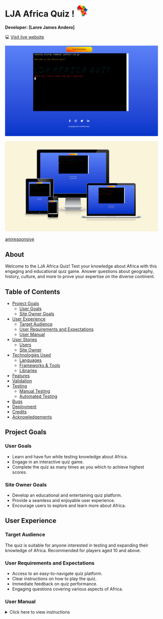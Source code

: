 # LJA Africa Quiz ! <img src="docs/africa.png" style="width: 40px;height:40px;">

**Developer: [Lanre James Andero]**

💻 [Visit live website](https://lja-africa-quiz-94254bc80955.herokuapp.com/)

![Mockup image](docs/home-screen.png)

![Responsive image](docs/amiresponsive.png)

[amiresponsive](https://ui.dev/amiresponsive?url=https://lja-africa-quiz-94254bc80955.herokuapp.com/)

## About

Welcome to the LJA Africa Quiz! Test your knowledge about Africa with this engaging and educational quiz game. Answer questions about geography, history, culture, and more to prove your expertise on the diverse continent.

## Table of Contents
  - [Project Goals](#project-goals)
    - [User Goals](#user-goals)
    - [Site Owner Goals](#site-owner-goals)
  - [User Experience](#user-experience)
    - [Target Audience](#target-audience)
    - [User Requirements and Expectations](#user-requirements-and-expectations)
    - [User Manual](#user-manual)
  - [User Stories](#user-stories)
    - [Users](#users)
    - [Site Owner](#site-owner)
  - [Technologies Used](#technologies-used)
    - [Languages](#languages)
    - [Frameworks & Tools](#frameworks--tools)
    - [Libraries](#libraries)
  - [Features](#features)
  - [Validation](#validation)
  - [Testing](#testing)
    - [Manual Testing](#manual-testing)
    - [Automated Testing](#automated-testing)
  - [Bugs](#bugs)
  - [Deployment](#deployment)
  - [Credits](#credits)
  - [Acknowledgements](#acknowledgements)

## Project Goals

### User Goals

- Learn and have fun while testing knowledge about Africa.
- Engage in an interactive quiz game.
- Complete the quiz as many times as you which to achieve highest scores.

### Site Owner Goals

- Develop an educational and entertaining quiz platform.
- Provide a seamless and enjoyable user experience.
- Encourage users to explore and learn more about Africa.

## User Experience

### Target Audience

The quiz is suitable for anyone interested in testing and expanding their knowledge of Africa. Recommended for players aged 10 and above.

### User Requirements and Expectations

- Access to an easy-to-navigate quiz platform.
- Clear instructions on how to play the quiz.
- Immediate feedback on quiz performance.
- Engaging questions covering various aspects of Africa.

### User Manual

<details><summary>Click here to view instructions</summary>

#### Main Menu
Upon entering the quiz, users will encounter the main menu featuring the LJA Africa Quiz ASCII Art. The menu offers options:

1. ASCII-Generator
2. Start Quiz
3. Quit Quiz

<details><summary>Main Menu Options</summary>
<img src="docs/text-ascii-art.png">
<img src="docs/home-screen.png">
</details>

Players can type either yes or no option to navigate through the quiz.

#### Start Quiz
Upon selecting this option, players will be presented with quiz questions. They can input their numerical answers, and the quiz will provide instant feedback.

<details><summary>Star Quiz Option - Yes</summary>
<img src="docs/features/user-story-yes.png">
</details>

#### Completion Scores
Players can see their highest scores achieved at completion of the quiz.

<details><summary>Scores, Time and Message</summary>
<img src="docs/features/user-story-scores-time.png">
</details>

#### About the Quiz
Users can learn more about the purpose and features of the LJA Africa Quiz.

#### Quit game
With the quit quiz option, the user exits the program with Okay, maybe next time! message.

<details><summary>Quit Quiz Option - No</summary>
<img src="docs/features/user-story-no.png">
</details>

## User Stories

### Users

1. **As a quiz enthusiast, I want to challenge my knowledge about Africa.**
   - The quiz offers a diverse set of questions to test the player's understanding of the continent.

2. **As a learner, I want clear instructions on how to participate in the quiz.**
   - The user manual provides step-by-step guidance on navigating through the quiz.

3. **As a competitor, displaying the scores achieved at completion helps to know where I stand.**
   - The "Completion Scores and time spent" option allows players to see the scores achieved by them.

### Site Owner

1. **As the site owner, I want to create an engaging and educational quiz experience.**
   - The quiz is designed to be both entertaining and informative.

2. **As the site owner, I want to encourage repeat visits to the quiz platform.**
   - Providing a "Completion Scores" feature encourages users to return and improve their scores.

3. **As the site owner, I want to showcase the rich diversity of Africa through quiz questions.**
   - The quiz covers a range of topics to highlight the various aspects of the continent.

## Technologies Used

### Languages

- [Python](https://www.python.org/) programming language for the logic of the program

### Frameworks & Tools

- [Font Awesome](https://fontawesome.com/) - icons from Font Awesome were used in the footer below the program terminal
- [GitHub](https://github.com/) was used as a remote repository to store project code
- [PEP8](https://extendsclass.com/python-tester.html/) was used to check my code against Python conventions
- [Heroku Platform](https://https://heroku.com/) was used to deploy the project into live environment

### Libraries

#### Python Libraries
- os - used to clear terminal
- random - used to alternate questions at start of the quiz
- time - used to displayed delayed messages in the terminal

#### Third Party Libraries
- [colorama](https://pypi.org/project/colorama/) - JUSTIFICATION: I used this library to add color to the terminal and enhance user experience. I marked warning/error information with red color and other user feedback with blue, green and yellow.

[Back to Table Of Contents](#table-of-contents)

## Features

- Interactive quiz questions with multiple choice answers
- Completion scores and time display
- About the Quiz section for additional information

## Validation

User inputs are validated to ensure that they are appropriate for quiz participation. For example:
- Answers are checked for correctness.
- Inputs for menu options are validated.

<details><summary>Scores, Time and Message</summary>
<img src="docs/features/user-story-correct-answer.png">
<img src="docs/features/user-story-wrong-answer.png">
</details>

## Testing

### Manual Testing

Manual testing was conducted on various aspects of the quiz, including:

- **Quiz Navigation:**
  - Users can smoothly navigate through the main menu.
  - Selecting options leads to the intended sections (Start Quiz, Quit Quiz, Restart the Quiz with Run Program).

- **Quiz Gameplay:**
  - Players can input their numeric answers during the quiz.
  - Immediate feedback is provided for each question attempted.

- **Scores:**
  - The "Completion Scores" correctly displays the scores achieved by players.

- **About the Quiz:**
  - Users can access additional information about the quiz.

<details><summary>Scores, Time and Message</summary>
<img src="docs/testing/lighthouse-desktop.png">
<img src="docs/testing/lighthouse-mobile.png">
<img src="docs/testing/pep8-python-code-valdation.png">
</details>  

### Automated Testing

Automated testing was not implemented for this quiz.

## Bugs

- **User Input Validation:**
  - Validation checks for answers are effective, but additional testing may reveal edge cases that need attention.

- **Quiz Logic:**
  - While the core quiz logic is functional, further testing may be needed to identify and address potential issues.

## Deployment

The quiz is currently deployed on [Heroku]. Users can access it by visiting [https://lja-africa-quiz-94254bc80955.herokuapp.com/].

### Forking the GitHub Repository
1. Go to the GitHub repository
2. Click on Fork button in top right corner
3. You will then have a copy of the repository in your own GitHub account.
   
### Making a Local Clone
1. Go to the GitHub repository 
2. Locate the Code button above the list of files and click it
3. Highlight the "HTTPS" button to clone with HTTPS and copy the link
4. Open Git Bash
5. Change the current working directory to the one where you want the cloned directory
6. Type git clone and paste the URL from the clipboard ($ git clone <span>https://</span>github.com/YOUR-USERNAME/YOUR-REPOSITORY)
7. Press Enter to create your local clone

## Credits

- Quiz content and design created by [Lanre James Andero].

### Code
- [ASCII Art Generator](https://ascii-generator.site/r/tTgmee/) was used to create quiz title - logo
- Code Institute - for git template IDE and "Love Sandwiches - Essentials Project" which helped me with my project.

## Acknowledgements

I would like to thank everyone who supported me in the development of this project:
- My mentor Mo for professional guidance, helpful feedback and words of encouragement whilst creating the project. Also, for encouraging me to learn about the unit test and including it within this project.
- My friends for their support and playing/testing the quiz with me
- Code Institute community on Slack for resources and support.

Happy quizzing! 🌍🇦🇷🤓

[Back to Table Of Contents](#table-of-contents)